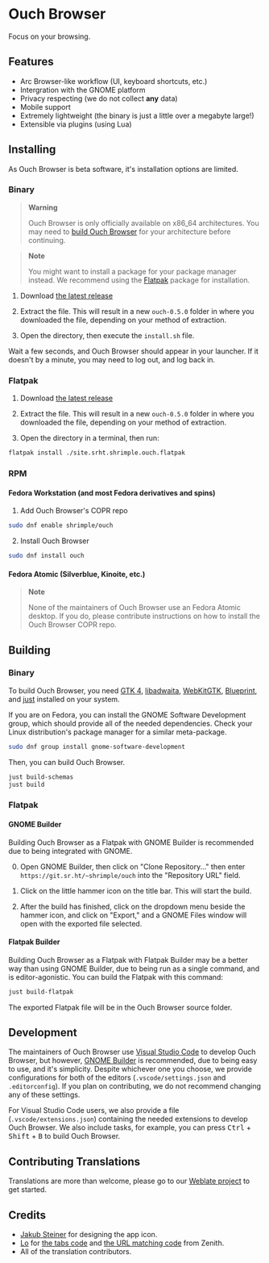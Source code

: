 # Ouch Browser

Focus on your browsing.

## Features

- Arc Browser-like workflow (UI, keyboard shortcuts, etc.)
- Intergration with the GNOME platform
- Privacy respecting (we do not collect **any** data)
- Mobile support
- Extremely lightweight (the binary is just a little over a megabyte large!)
- Extensible via plugins (using Lua)

## Installing

As Ouch Browser is beta software, it's installation options are limited.

### Binary

> **Warning**
>
> Ouch Browser is only officially available on x86_64 architectures. You may need to [build Ouch Browser](#building) for your architecture before continuing.

> **Note**
> 
> You might want to install a package for your package manager instead. We recommend using the [Flatpak](#flatpak) package for installation.

1. Download [the latest release](https://git.sr.ht/~shrimple/ouch/refs/download/0.5.0/ouch-0.5.0-x86_64.tar.gz)

2. Extract the file. This will result in a new `ouch-0.5.0` folder in where you downloaded the file, depending on your method of extraction.

3. Open the directory, then execute the `install.sh` file.

Wait a few seconds, and Ouch Browser should appear in your launcher. If it doesn't by a minute, you may need to log out, and log back in.

### Flatpak

1. Download [the latest release](https://git.sr.ht/~shrimple/ouch/refs/download/0.5.0/ouch-0.5.0-x86_64.tar.gz)

2. Extract the file. This will result in a new `ouch-0.5.0` folder in where you downloaded the file, depending on your method of extraction.

3. Open the directory in a terminal, then run:

```sh
flatpak install ./site.srht.shrimple.ouch.flatpak
```

### RPM

#### Fedora Workstation (and most Fedora derivatives and spins)

1. Add Ouch Browser's COPR repo

```sh
sudo dnf enable shrimple/ouch
```

2. Install Ouch Browser

```sh
sudo dnf install ouch
```

#### Fedora Atomic (Silverblue, Kinoite, etc.)

> **Note**
> 
> None of the maintainers of Ouch Browser use an Fedora Atomic desktop. If you do, please contribute instructions on how to install the Ouch Browser COPR repo.

## Building

### Binary

To build Ouch Browser, you need [GTK 4](https://gitlab.gnome.org/GNOME/gtk), [libadwaita](https://gitlab.gnome.org/GNOME/libadwaita), [WebKitGTK](https://webkitgtk.org/), [Blueprint](https://gitlab.gnome.org/jwestman/blueprint-compiler), and [just](https://github.com/casey/just) installed on your system.

If you are on Fedora, you can install the GNOME Software Development group, which should provide all of the needed dependencies. Check your Linux distribution's package manager for a similar meta-package.

```sh
sudo dnf group install gnome-software-development
```

Then, you can build Ouch Browser.

```sh
just build-schemas
just build
```

### Flatpak

#### GNOME Builder

Building Ouch Browser as a Flatpak with GNOME Builder is recommended due to being integrated with GNOME.

0. Open GNOME Builder, then click on "Clone Repository..." then enter `https://git.sr.ht/~shrimple/ouch` into the "Repository URL" field.

1. Click on the little hammer icon on the title bar. This will start the build.

2. After the build has finished, click on the dropdown menu beside the hammer icon, and click on "Export," and a GNOME Files window will open with the exported file selected.

#### Flatpak Builder

Building Ouch Browser as a Flatpak with Flatpak Builder may be a better way than using GNOME Builder, due to being run as a single command, and is editor-agonistic. You can build the Flatpak with this command:

```sh
just build-flatpak
```

The exported Flatpak file will be in the Ouch Browser source folder.

## Development

The maintainers of Ouch Browser use [Visual Studio Code](https://code.visualstudio.com/) to develop Ouch Browser, but however, [GNOME Builder](https://apps.gnome.org/Builder/) is recommended, due to being easy to use, and it's simplicity. Despite whichever one you choose, we provide configurations for both of the editors (`.vscode/settings.json` and `.editorconfig`). If you plan on contributing, we do not recommend changing any of these settings.



For Visual Studio Code users, we also provide a file (`.vscode/extensions.json`) containing the needed extensions to develop Ouch Browser. We also include tasks, for example, you can press <kbd>Ctrl</kbd> + <kbd>Shift</kbd> + <kbd>B</kbd> to build Ouch Browser.

## Contributing Translations

Translations are more than welcome, please go to our [Weblate project](https://hosted.weblate.org/projects/ouch/ouch/) to get started.

## Credits

- [Jakub Steiner](http://jimmac.eu/) for designing the app icon.
- [Lo](https://github.com/lo2dev) for [the tabs code](https://github.com/lo2dev/zenith/blob/9758de563b2317c05a774317be02ef60cdd4b8e3/src/window.blp#L126-L149) and [the URL matching code](https://github.com/lo2dev/zenith/blob/530dc0fc69620d46fe78fba80919644bd99c722e/src/window.py#L75-L94) from Zenith.
- All of the translation contributors.
